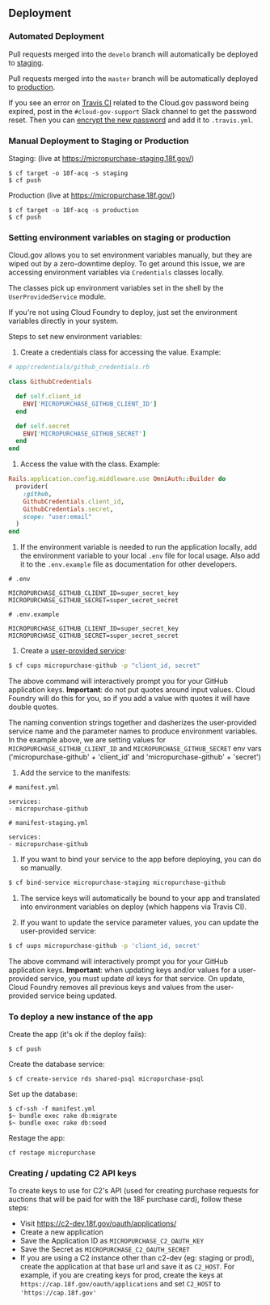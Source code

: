 ## Deployment

### Automated Deployment

Pull requests merged into the `develo` branch will automatically be deployed to
[staging](https://micropurchase-staging.18f.gov).

Pull requests merged into the `master` branch will be automatically deployed to
[production](https://micropurchase.18f.gov).

If you see an error on [Travis CI](https://travis-ci.org/18F/micropurchase)
related to the Cloud.gov password being expired, post in the
`#cloud-gov-support` Slack channel to get the password reset. Then you can
[encrypt the new password](https://docs.travis-ci.com/user/encryption-keys/) and
add it to `.travis.yml`.

### Manual Deployment to Staging or Production

Staging: (live at https://micropurchase-staging.18f.gov/)

```
$ cf target -o 18f-acq -s staging
$ cf push
```

Production (live at https://micropurchase.18f.gov/)

```
$ cf target -o 18f-acq -s production
$ cf push
```

### Setting environment variables on staging or production

Cloud.gov allows you to set environment variables manually, but they are wiped
out by a zero-downtime deploy. To get around this issue, we are accessing
environment variables via `Credentials` classes locally.

The classes pick up environment variables set in the shell by the
`UserProvidedService` module.

If you're not using Cloud Foundry to deploy, just set the environment variables
directly in your system.

Steps to set new environment variables:

1. Create a credentials class for accessing the value. Example:

  ```ruby
  # app/credentials/github_credentials.rb

  class GithubCredentials

    def self.client_id
      ENV['MICROPURCHASE_GITHUB_CLIENT_ID']
    end

    def self.secret
      ENV['MICROPURCHASE_GITHUB_SECRET']
    end
  end
  ```

1. Access the value with the class. Example:

  ```ruby
  Rails.application.config.middleware.use OmniAuth::Builder do
    provider(
      :github,
      GithubCredentials.client_id,
      GithubCredentials.secret,
      scope: "user:email"
    )
  end
  ```

1. If the environment variable is needed to run the application locally, add the
  environment variable to your local `.env` file for local usage. Also add it
  to the `.env.example` file as documentation for other developers.

  ```
  # .env

  MICROPURCHASE_GITHUB_CLIENT_ID=super_secret_key
  MICROPURCHASE_GITHUB_SECRET=super_secret_secret
  ```

  ```
  # .env.example

  MICROPURCHASE_GITHUB_CLIENT_ID=super_secret_key
  MICROPURCHASE_GITHUB_SECRET=super_secret_secret
  ```

1. Create a [user-provided service](https://docs.cloudfoundry.org/devguide/services/user-provided.html):

  ```bash
  $ cf cups micropurchase-github -p "client_id, secret"
  ```

  The above command will interactively prompt you for your GitHub application
  keys. **Important**: do not put quotes around input values. Cloud Foundry will
  do this for you, so if you add a value with quotes it will have double quotes.

  The naming convention strings together and dasherizes the user-provided
  service name and the parameter names to produce environment variables. In the
  example above, we are setting values for `MICROPURCHASE_GITHUB_CLIENT_ID` and
  `MICROPURCHASE_GITHUB_SECRET` env vars ('micropurchase-github' + 'client_id'
  and 'micropurchase-github' + 'secret')

1. Add the service to the manifests:

```
# manifest.yml

services:
- micropurchase-github
```

```
# manifest-staging.yml

services:
- micropurchase-github
```

1. If you want to bind your service to the app before deploying, you can do so
manually.

```bash
$ cf bind-service micropurchase-staging micropurchase-github
```

1. The service keys will automatically be bound to your app and translated into
   environment variables on deploy (which happens via Travis CI).

1. If you want to update the service parameter values, you can update the
   user-provided service:

  ```bash
  $ cf uups micropurchase-github -p 'client_id, secret'
  ```

  The above command will interactively prompt you for your GitHub application
  keys. **Important**: when updating keys and/or values for a user-provided service,
  you must update *all* keys for that service. On update, Cloud Foundry removes
  all previous keys and values from the user-provided service being updated.

### To deploy a new instance of the app

Create the app (it's ok if the deploy fails):

```
$ cf push
```

Create the database service:

```
$ cf create-service rds shared-psql micropurchase-psql
```

Set up the database:

```
$ cf-ssh -f manifest.yml
$~ bundle exec rake db:migrate
$~ bundle exec rake db:seed
```

Restage the app:

```
cf restage micropurchase
```

### Creating / updating C2 API keys

To create keys to use for C2's API (used for creating purchase requests for
auctions that will be paid for with the 18F purchase card), follow these steps:

* Visit https://c2-dev.18f.gov/oauth/applications/
* Create a new application
* Save the Application ID as `MICROPURCHASE_C2_OAUTH_KEY`
* Save the Secret as `MICROPURCHASE_C2_OAUTH_SECRET`
* If you are using a C2 instance other than c2-dev (eg: staging or prod),
  create the application at that base url and save it as `C2_HOST`. For example,
  if you are creating keys for prod, create the keys at
  `https://cap.18f.gov/oauth/applications` and set `C2_HOST` to
  `'https://cap.18f.gov'`
